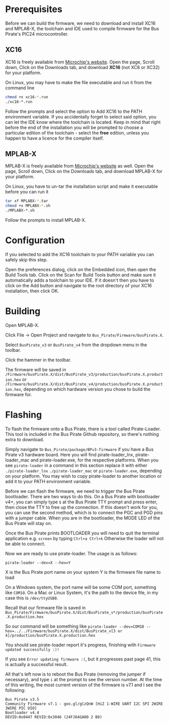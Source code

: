 # Prerequisites

Before we can build the firmware, we need to download and install XC16 and MPLAB-X, the toolchain and IDE used to compile firmware for the Bus Pirate's PIC24 microcontroller. 

## XC16

XC16 is freely available from [Microchip's website](http://www.microchip.com/mplab/compilers).  Open the page, Scroll down, Click on the Downloads tab, and download **XC16** (not XC8 or XC32) for your platform.

On Linux, you may have to make the file executable and run it from the command line

```bash
chmod +x xc16-*.run
./xc16-*.run
```

Follow the prompts and select the option to Add XC16 to the PATH environment variable.  If you accidentally forget to select said option, you can let the IDE know where the toolchain is located.  Keep in mind that right before the end of the installation you will be prompted to choose a particular edition of the toolchain - select the **free** edition, unless you happen to have a licence for the compiler itself.

## MPLAB-X

MPLAB-X is freely available from [Microchip's website](http://www.microchip.com/mplab/mplab-x-ide) as well.  Open the page, Scroll down, Click on the Downloads tab, and download MPLAB-X for your platform.

On Linux, you have to un-tar the installation script and make it executable before you can run it

```bash
tar xf MPLABX-*.tar
chmod +x MPLABX-*.sh 
./MPLABX-*.sh
```

Follow the prompts to install MPLAB-X.

# Configuration

If you selected to add the XC16 toolchain to your PATH variable you can safely skip this step.

Open the preferences dialog, click on the Embedded icon, then open the Build Tools tab.  Click on the Scan for Build Tools button and make sure it automatically adds a toolchain to your IDE.  If it doesn't then you have to click on the Add button and navigate to the root directory of your XC16 installation, then click OK.

# Building

Open MPLAB-X.

Click File &rarr; Open Project and navigate to `Bus_Pirate/Firmware/busPirate.X`.

Select `BusPirate_v3` or `BusPirate_v4` from the dropdown menu in the toolbar.

Click the hammer in the toolbar.

The firmware will be saved in `/Firmware/busPirate.X/dist/BusPirate_v3/production/busPirate.X.production.hex` or `/Firmware/busPirate.X/dist/BusPirate_v4/production/busPirate.X.production.hex`, depending on which hardware version you chose to build the firmware for.

# Flashing

To flash the firmware onto a Bus Pirate, there is a tool called Pirate-Loader. This tool is included in the Bus Pirate Github repository, so there's nothing extra to download. 

Simply navigate to `Bus_Pirate/package/BPv3-firmware` if you have a Bus Pirate v3 hardware board. Here you will find pirate-loader_lnx, pirate-loader_mac and pirate-loader.exe, for the respective platforms. When you see `pirate-loader` in a command in this section replace it with either `./pirate-loader_lnx` `./pirate-loader_mac` or `pirate-loader.exe`, depending on your platform. You may wish to copy pirate-loader to another location or add it to your PATH environment variable. 

Before we can flash the firmware, we need to trigger the Bus Pirate bootloader. There are two ways to do this. On a Bus Pirate with bootloader v4+, you can simply type `$` at the Bus Pirate TTY prompt and press enter, then close the TTY to free up the connection. If this doesn't work for you, you can use the second method, which is to connect the PGC and PGD pins with a jumper cable. When you are in the bootloader, the MODE LED of the Bus Pirate will stay on.

Once the Bus Pirate prints BOOTLOADER you will need to quit the terminal application e.g. `screen` by typing `Ctrl+a Ctrl+k` Otherwise the loader will not be able to connect.

Now we are ready to use pirate-loader. The usage is as follows: 

`pirate-loader --dev=X --hex=Y`

X is the Bus Pirate port name on your system
Y is the firmware file name to load

On a Windows system, the port name will be some COM port, something like `COM10`. On a Mac or Linux System, it's the path to the device file, in my case this is `/dev/ttyUSB0`.

Recall that our firmware file is saved in `Bus_Pirate/Firmware/busPirate.X/dist/BusPirate_v*/production/busPirate.X.production.hex`

So our command will be something like
`pirate-loader --dev=COM10 --hex=../../Firmware/busPirate.X/dist/BusPirate_v[3 or 4]/production/busPirate.X.production.hex`

You should see pirate-loader report it's progress, finishing with `Firmware updated successfully :)!`

If you see `Error updating firmware :(`, but it progresses past page 41, this is actually a successful result. 

All that's left now is to reboot the Bus Pirate (removing the jumper if necessary), and type `i` at the prompt to see the version number. At the time of this writing, the most current version of the firmware is v7.1 and I see the following:

```
Bus Pirate v3.5
Community Firmware v7.1 - goo.gl/gCzQnW [HiZ 1-WIRE UART I2C SPI 2WIRE 3WIRE PIC DIO]
Bootloader v4.4
DEVID:0x0447 REVID:0x3046 (24FJ64GA00 2 B8)
```
